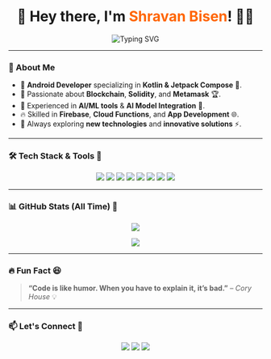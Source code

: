 ### <h1 align="center">🚀 Hey there, I'm <span style="color:#ff6600">Shravan Bisen</span>! 👋😃</h1>

<p align="center">
  <img src="https://readme-typing-svg.herokuapp.com?color=ff6600&size=22&center=true&vCenter=true&width=500&lines=Android+Developer+%F0%9F%91%BB;Blockchain+Explorer+%F0%9F%92%AF;AI/ML+Enthusiast+%F0%9F%A4%96;Building+Innovative+Tech+%F0%9F%9A%80" alt="Typing SVG">
</p>

---

### 🌟 About Me

- 📱 **Android Developer** specializing in **Kotlin & Jetpack Compose** 🚀.
- 🔗 Passionate about **Blockchain**, **Solidity**, and **Metamask** 🏆.
- 🤖 Experienced in **AI/ML tools** & **AI Model Integration** 🎯.
- 🔥 Skilled in **Firebase**, **Cloud Functions**, and **App Development** 🌐.
- 🎯 Always exploring **new technologies** and **innovative solutions** ⚡.

---

### 🛠️ Tech Stack & Tools 🚀

<p align="center">
  <img src="https://img.shields.io/badge/Kotlin-%230095D5.svg?style=for-the-badge&logo=kotlin&logoColor=white" />
  <img src="https://img.shields.io/badge/Android%20Studio-%233DDC84.svg?style=for-the-badge&logo=android-studio&logoColor=white" />
  <img src="https://img.shields.io/badge/Firebase-%23FFCA28.svg?style=for-the-badge&logo=firebase&logoColor=black" />
  <img src="https://img.shields.io/badge/Git-%23F05032.svg?style=for-the-badge&logo=git&logoColor=white" />
  <img src="https://img.shields.io/badge/GitHub-%23181717.svg?style=for-the-badge&logo=github&logoColor=white" />
  <img src="https://img.shields.io/badge/Figma-%23F24E1E.svg?style=for-the-badge&logo=figma&logoColor=white" />
  <img src="https://img.shields.io/badge/Solidity-%23363636.svg?style=for-the-badge&logo=solidity&logoColor=white" />
  <img src="https://img.shields.io/badge/MetaMask-%23E2761B.svg?style=for-the-badge&logo=metamask&logoColor=white" />
</p>

---

### 📊 GitHub Stats (All Time) 🚀

<p align="center">
  <img src="https://github-readme-stats.vercel.app/api?username=SHRAVANBISEN&show_icons=true&theme=radical&include_all_commits=true&count_private=true&cache_seconds=3600" />
</p>



<p align="center">
  <img src="https://github-readme-streak-stats.herokuapp.com/?user=SHRAVANBISEN&theme=radical&hide_border=true" />
</p>

---

### 🔥 Fun Fact 😆

> **“Code is like humor. When you have to explain it, it’s bad.”** – *Cory House* 💡

---

### 📫 Let's Connect 🤝

<p align="center">
  <a href="https://www.linkedin.com/in/shravanbisen"><img src="https://img.shields.io/badge/LinkedIn-%230077B5.svg?style=for-the-badge&logo=linkedin&logoColor=white" /></a>
  <a href="mailto:bisenshravan9425@gmail.com"><img src="https://img.shields.io/badge/Gmail-D14836?style=for-the-badge&logo=gmail&logoColor=white" /></a>
  <a href="https://github.com/SHRAVANBISEN"><img src="https://img.shields.io/badge/GitHub-181717?style=for-the-badge&logo=github&logoColor=white" /></a>
</p>
